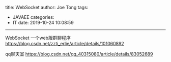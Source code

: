 title: WebSocket
author: Joe Tong
tags:
  - JAVAEE
categories:  
  - IT
date: 2019-10-24 10:08:59
---

WebSocket
一个web版群聊程序
https://blog.csdn.net/zzti_erlie/article/details/101060892

qq聊天室
https://blog.csdn.net/qq_40315080/article/details/83052689

